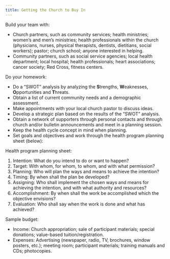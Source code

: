 ```yaml
---
title: Getting the Church to Buy In
---
```


Build your team with:

- Church partners, such as community services; health ministries; women’s and men’s ministries; health professionals within the church (physicians, nurses, physical therapists, dentists, dietitians, social workers); pastor; church school; anyone interested in helping.
- Community partners, such as social service agencies; local health department; local hospital; health professionals; heart associations; cancer society; Red Cross, fitness centers.

Do your homework:

- Do a “SWOT” analysis by analyzing the **S**trengths, **W**eaknesses, **O**pportunities and **T**hreats.
- Obtain a list of current community needs and a demographic assessment.
- Make appointments with your local church pastor to discuss ideas.
- Develop a strategic plan based on the results of the “SWOT” analysis.
- Obtain a network of supporters through personal contacts and through church and/or bulletin announcements and meet in a planning session.
- Keep the health cycle concept in mind when planning.
- Set goals and objectives and work through the health program planning sheet (below):

Health program planning sheet:

1. Intention: What do you intend to do or want to happen?
2. Target: With whom, for whom, to whom, and with what permission?
3. Planning: Who will plan the ways and means to achieve the intention?
4. Timing: By when shall the plan be developed?
5. Assigning: Who shall implement the chosen ways and means for achieving the intention, and with what authority and resources?
6. Accomplishment: By when shall the work be accomplished which the objective envisions?
7. Evaluation: Who shall say when the work is done and what has achieved?

Sample budget:

- Income: Church appropriation; sale of participant materials; special donations; value-based tuition/registration.
- Expenses: Advertising (newspaper, radio, TV, brochures, window posters, etc.); meeting room; participant materials; training manuals and CDs; photocopies.